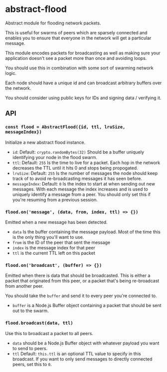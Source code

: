 # abstract-flood
Abstract module for flooding network packets.

This is useful for swarms of peers which are sparsely connected and enables you to ensure that everyone in the network will get a particular message.

This module encodes packets for broadcasting as well as making sure your application doesn't see a packet more than once and avoiding loops.

You should use this in combination with some sort of swarming network logic.

Each node should have a unique id and can broadcast arbitrary buffers over the network.

You should consider using public keys for IDs and signing data / verifying it.

## API

### `const flood = AbstractFlood({id, ttl, lruSize, messageIndex})`

Initialize a new abstract flood instance.

- `id`: Default: `crypto.randomBytes(32)` Should be a buffer uniquely identifying your node in the flood swarm.
- `ttl`: Default: `255` Is the time to live for a packet. Each hop in the network decreases the TTL until it hits 0 and stops being propogated.
- `lruSize`: Default: `255` Is the number of messages the node should keep track of to avoid re-broadcasting messages it has seen before.
- `messageIndex`: Default: `0` Is the index to start at when sending out new messages. With each message the index increases and is used to uniquely identify a message from a peer. You should only set this if you're resuming from a previous session.

### `flood.on('message', (data, from, index, ttl) => {})`

Emitted when a new message has been detected.

- `data` Is the buffer containing the message payload. Most of the time this is the only thing you'll want to use.
- `from` is the ID of the peer that sent the message
- `index` is the message index for that peer
- `ttl` is the current TTL left on this packet

### `flood.on('broadcast', (buffer) => {})`

Emitted when there is data that should be broadcasted. This is either a packet that originated from this peer, or a packet that's being re-broadcast from another peer.

You should take the `buffer` and send it to every peer you're connected to.

- `buffer` is a Node.js Buffer object containing a packet that should be sent out to the swarm.

### `flood.broadcast(data, ttl)`

Use this to broadcast a packet to all peers.

- `data` should be a Node.js Buffer object with whatever payload you want to send to peers.
- `ttl` Default: `this.ttl` is an optional TTL value to specify in this broadcast. If you want to only send messages to directly connected peers, set this to `0`.
